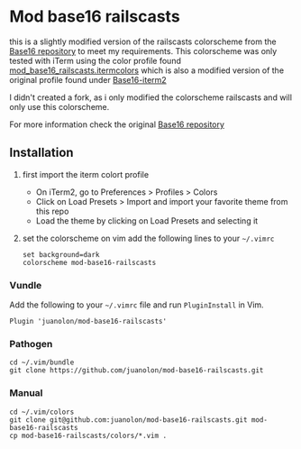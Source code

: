# Mod base16 railscasts
this is a slightly modified version of the railscasts colorscheme from the [Base16 repository](https://github.com/chriskempson/base16-vim/blob/master/colors/base16-railscasts.vim) to meet my requirements.
This colorscheme was only tested with iTerm using the color profile found [mod_base16_railscasts.itermcolors](mod_base16_railscasts.itermcolors)
which is also a modified version of the original profile found under [Base16-iterm2](https://github.com/chriskempson/base16-iterm2)

I didn't created a fork, as i only modified the colorscheme railscasts and will only use this colorscheme.

For more information check the original [Base16 repository](https://github.com/chriskempson/base16)

## Installation
1. first import the iterm colort  profile
    * On iTerm2, go to Preferences > Profiles > Colors
    * Click on Load Presets > Import and import your favorite theme from this repo
    * Load the theme by clicking on Load Presets and selecting it

2. set the colorscheme on vim
    add the following lines to your `~/.vimrc` 
    ```
    set background=dark
    colorscheme mod-base16-railscasts
    ```

### Vundle
Add the following to your `~/.vimrc` file and run `PluginInstall` in Vim.

    Plugin 'juanolon/mod-base16-railscasts'

### Pathogen

    cd ~/.vim/bundle
    git clone https://github.com/juanolon/mod-base16-railscasts.git

### Manual

    cd ~/.vim/colors
    git clone git@github.com:juanolon/mod-base16-railscasts.git mod-base16-railscasts
    cp mod-base16-railscasts/colors/*.vim .
